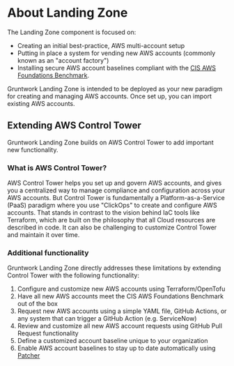 # About Landing Zone

The Landing Zone component is focused on:

- Creating an initial best-practice, AWS multi-account setup
- Putting in place a system for vending new AWS accounts (commonly known as an "account factory")
- Installing secure AWS account baselines compliant with the [CIS AWS Foundations Benchmark](https://www.cisecurity.org/benchmark/amazon_web_services).

Gruntwork Landing Zone is intended to be deployed as your new paradigm for creating and managing AWS accounts. Once set up, you can import existing AWS accounts.

## Extending AWS Control Tower

Gruntwork Landing Zone builds on AWS Control Tower to add important new functionality.

### What is AWS Control Tower?

AWS Control Tower helps you set up and govern AWS accounts, and gives you a centralized way to manage compliance and configuration across your AWS accounts. But Control Tower is fundamentally a Platform-as-a-Service (PaaS) paradigm where you use "ClickOps" to create and configure AWS accounts. That stands in contrast to the vision behind IaC tools like Terraform, which are built on the philosophy that all Cloud resources are described in code. It can also be challenging to customize Control Tower and maintain it over time.

### Additional functionality

Gruntwork Landing Zone directly addresses these limitations by extending Control Tower with the following functionality:

1. Configure and customize new AWS accounts using Terraform/OpenTofu
1. Have all new AWS accounts meet the CIS AWS Foundations Benchmark out of the box
1. Request new AWS accounts using a simple YAML file, GitHub Actions, or any system that can trigger a GitHub Action (e.g. ServiceNow)
1. Review and customize all new AWS account requests using GitHub Pull Request functionality
1. Define a customized account baseline unique to your organization
1. Enable AWS account baselines to stay up to date automatically using [Patcher](./patcher)
